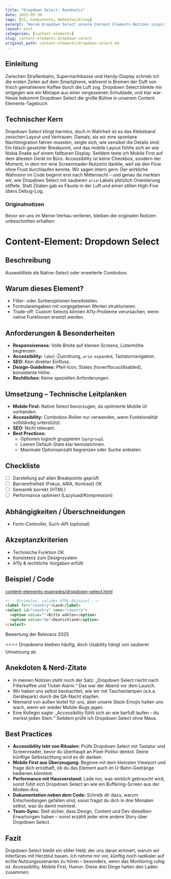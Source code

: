 ```yaml
---
title: "Dropdown Select: Randnotiz"
date: 2025-09-30
tags: [UI, Komponente, Webentwicklung]
excerpt: "Warum Dropdown Select unsere Content Elements-Notizen inspiriert."
layout: post
categories: [content-elements]
slug: content-elements-dropdown-select
original_path: content-elements/dropdown-select.md
---
```


## Einleitung
Zwischen Straßenbahn, Supermarktkasse und Handy-Display schrieb ich die ersten Zeilen auf dem Smartphone, während in Bremen der Duft von frisch gemahlenem Kaffee durch die Luft zog. Dropdown Select blinkte mir entgegen wie ein Mixtape aus einer vergessenen Schublade, und klar war: Heute bekommt Dropdown Select die große Bühne in unserem Content Elements-Tagebuch.

## Technischer Kern
Dropdown Select klingt harmlos, doch in Wahrheit ist es das Klebeband zwischen Layout und Vertrauen. Damals, als wir eine spontane Nachtmigration fahren mussten, zeigte sich, wie sensibel die Details sind: Ein falsch gesetzter Breakpoint, und das mobile Layout fühlte sich an wie Nokia Snake auf einem faltbaren Display. Seitdem teste ich Mobile First auf dem ältesten Gerät im Büro. Accessibility ist keine Checkbox, sondern der Moment, in dem mir eine Screenreader-Nutzerin dankte, weil sie den Flow ohne Frust durchlaufen konnte. Wir sagen intern gern: Der wirkliche Wahnsinn im Code beginnt erst nach Mitternacht – und genau da merkten wir, wie Dropdown Select mit sauberen `aria`-Labels plötzlich Orientierung stiftete. Statt Zitaten gab es Fäuste in der Luft und einen stillen High-Five übers Debug-Log.

### Originalnotizen
Bevor wir uns im Meme-Verhau verlieren, bleiben die originalen Notizen unbeschnitten erhalten:
# Content-Element: Dropdown Select

## Beschreibung
Auswahlliste als Native-Select oder erweiterte Combobox.

## Warum dieses Element?
- Filter- oder Sortieroptionen bereitstellen.
- Formulareingaben mit vorgegebenen Werten strukturieren.
- Trade-off: Custom Selects können A11y-Probleme verursachen, wenn native Funktionen ersetzt werden.

## Anforderungen & Besonderheiten
- **Responsiveness:** Volle Breite auf kleinen Screens, Listenhöhe begrenzen.
- **Accessibility:** `label`-Zuordnung, `aria-expanded`, Tastaturnavigation.
- **SEO:** Kein direkter Einfluss.
- **Design-Guidelines:** Pfeil-Icon, States (hover/focus/disabled), konsistente Höhe.
- **Rechtliches:** Keine speziellen Anforderungen.

## Umsetzung – Technische Leitplanken
- **Mobile First:** Native Select bevorzugen, da optimierte Mobile UI vorhanden.
- **Accessibility:** Combobox-Rollen nur verwenden, wenn Funktionalität vollständig unterstützt.
- **SEO:** Nicht relevant.
- **Best Practices:**
  - Optionen logisch gruppieren (`optgroup`).
  - Leeren Default-State klar kennzeichnen.
  - Maximale Optionsanzahl begrenzen oder Suche anbieten.

## Checkliste
- [ ] Darstellung auf allen Breakpoints geprüft
- [ ] Barrierefreiheit (Fokus, ARIA, Kontrast) OK
- [ ] Semantik korrekt (HTML)
- [ ] Performance optimiert (Lazyload/Kompression)

## Abhängigkeiten / Überschneidungen
- Form-Controller, Such-API (optional)

## Akzeptanzkriterien
- Technische Funktion OK
- Konsistenz zum Designsystem
- A11y & rechtliche Vorgaben erfüllt

## Beispiel / Code
[content-elements-examples/dropdown-select.html](../content-elements-examples/dropdown-select.html)

```html
<!-- Minimales, valides HTML-Beispiel -->
<label for="country">Land</label>
<select id="country" name="country">
  <option value="">Bitte wählen</option>
  <option value="de">Deutschland</option>
</select>
```

Bewertung der Relevanz 2025

⭐⭐⭐⭐ Dropdowns bleiben häufig, doch Usability hängt von sauberer Umsetzung ab.

## Anekdoten & Nerd-Zitate
- In meinen Notizen steht noch der Satz: „Dropdown Select riecht nach Filterkaffee und Ticket-Alarm.“ Das war der Abend vor dem Launch.
- Wir haben uns selbst beobachtet, wie wir mit Taschenlampen (a.k.a. Gerätepark) durch die QA-Nacht stapfen.
- Niemand von außen textet für uns, aber unsere Slack-Emojis halten uns wach, wenn wir wieder Mobile-Bugs jagen.
- Eine Kollegin sagte: „Accessibility fühlt sich an wie barfuß laufen – du merkst jeden Stein.“ Seitdem prüfe ich Dropdown Select ohne Maus.

## Best Practices
- **Accessibility lebt von Ritualen:** Prüfe Dropdown Select mit Tastatur und Screenreader, bevor du überhaupt an Pixel-Politur denkst. Deine künftige Selbstachtung wird es dir danken.
- **Mobile First aus Überzeugung:** Beginne mit dem kleinsten Viewport und frage dich ernsthaft, ob du das Element auch im U-Bahn-Gedränge bedienen könntest.
- **Performance mit Hausverstand:** Lade nur, was wirklich gebraucht wird, sonst fühlt sich Dropdown Select an wie ein Buffering-Screen aus der Modem-Ära.
- **Dokumentation neben dem Code:** Schreib dir dazu, warum Entscheidungen gefallen sind; sonst fragst du dich in drei Monaten selbst, was du damit meintest.
- **Team-Sync:** Stell sicher, dass Design, Content und Dev dieselben Erwartungen haben – sonst erzählt jeder eine andere Story über Dropdown Select.

## Fazit
Dropdown Select bleibt ein stiller Held, der uns daran erinnert, warum wir Interfaces mit Herzblut bauen. Ich nehme mir vor, künftig noch radikaler auf echte Nutzungsszenarien zu hören – besonders, wenn das Monitoring ruhig ist. Accessibility, Mobile First, Humor: Diese drei Dinge halten den Laden zusammen.
